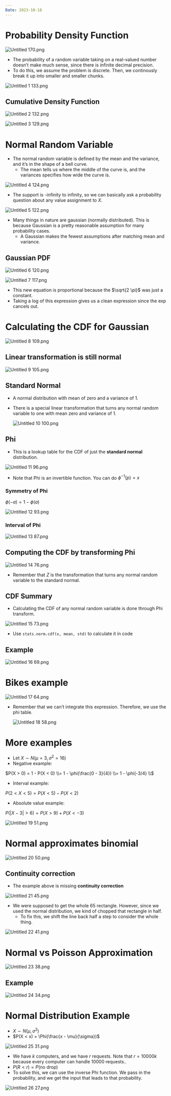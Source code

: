 ```yaml
---
Date: 2023-10-18
---
```

# Probability Density Function

![Untitled 170.png](../../attachments/Untitled%20170.png)

- The probability of a random variable taking on a real-valued number doesn’t make much sense, since there is infinite decimal precision.
- To do this, we assume the problem is discrete. Then, we continously break it up into smaller and smaller chunks.

![Untitled 1 133.png](../../attachments/Untitled%201%20133.png)

## Cumulative Density Function

![Untitled 2 132.png](../../attachments/Untitled%202%20132.png)

![Untitled 3 129.png](../../attachments/Untitled%203%20129.png)

# Normal Random Variable

- The normal random variable is defined by the mean and the variance, and it’s in the shape of a bell curve.
    - The mean tells us where the middle of the curve is, and the variances specifies how wide the curve is.

![Untitled 4 124.png](../../attachments/Untitled%204%20124.png)

- The support is -infinity to infinity, so we can basically ask a probability question about any value assignment to $X$﻿.

![Untitled 5 122.png](../../attachments/Untitled%205%20122.png)

- Many things in nature are gaussian (normally distributed). This is because Gaussian is a pretty reasonable assumption for many probability cases.
    - A Gaussian makes the fewest assumptions after matching mean and variance.

## Gaussian PDF

![Untitled 6 120.png](../../attachments/Untitled%206%20120.png)

![Untitled 7 117.png](../../attachments/Untitled%207%20117.png)

- This new equation is proportional because the $\sqrt{2 \pi}$﻿ was just a constant.
- Taking a log of this expression gives us a clean expression since the exp cancels out.

# Calculating the CDF for Gaussian

![Untitled 8 109.png](../../attachments/Untitled%208%20109.png)

## Linear transformation is still normal

![Untitled 9 105.png](../../attachments/Untitled%209%20105.png)

## Standard Normal

- A normal distribution with mean of zero and a variance of 1.
- There is a special linear transformation that turns any normal random variable to one with mean zero and variance of 1.
    
    ![Untitled 10 100.png](../../attachments/Untitled%2010%20100.png)
    

## Phi

- This is a lookup table for the CDF of just the **standard normal** distribution.

![Untitled 11 96.png](../../attachments/Untitled%2011%2096.png)

- Note that Phi is an invertible function. You can do $\phi^{-1}(p) = x$﻿

### Symmetry of Phi

$\phi(-a) = 1 - \phi(a)$

![Untitled 12 93.png](../../attachments/Untitled%2012%2093.png)

### Interval of Phi

![Untitled 13 87.png](../../attachments/Untitled%2013%2087.png)

## Computing the CDF by transforming Phi

![Untitled 14 76.png](../../attachments/Untitled%2014%2076.png)

- Remember that $Z$﻿ is the transformation that turns any normal random variable to the standard normal.

## CDF Summary

- Calculating the CDF of any normal random variable is done through Phi transform.

![Untitled 15 73.png](../../attachments/Untitled%2015%2073.png)

- Use `stats.norm.cdf(x, mean, std)` to calculate it in code

## Example

![Untitled 16 69.png](../../attachments/Untitled%2016%2069.png)

# Bikes example

![Untitled 17 64.png](../../attachments/Untitled%2017%2064.png)

- Remember that we can’t integrate this expression. Therefore, we use the phi table.
    
    ![Untitled 18 58.png](../../attachments/Untitled%2018%2058.png)
    

# More examples

- Let $X \sim N(\mu = 3, \sigma^2 = 16)$﻿
- Negative example:

$P(X > 0) = 1 - P(X < 0) \\= 1 - \phi(\frac{0 - 3}{4}) \\= 1 - \phi(-3/4) \\$

- Interval example:

$P(2 < X < 5) = P(X < 5) - P(X < 2)$

- Absolute value example:

$P(|X-3| > 6) = P(X > 9) + P(X <-3)$

![Untitled 19 51.png](../../attachments/Untitled%2019%2051.png)

# Normal approximates binomial

![Untitled 20 50.png](../../attachments/Untitled%2020%2050.png)

## Continuity correction

- The example above is missing **continuity correction**

![Untitled 21 45.png](../../attachments/Untitled%2021%2045.png)

- We were supposed to get the whole 65 rectangle. However, since we used the normal distribution, we kind of chopped that rectangle in half.
    - To fix this, we shift the line back half a step to consider the whole thing.

![Untitled 22 41.png](../../attachments/Untitled%2022%2041.png)

# Normal vs Poisson Approximation

![Untitled 23 38.png](../../attachments/Untitled%2023%2038.png)

## Example

![Untitled 24 34.png](../../attachments/Untitled%2024%2034.png)

# Normal Distribution Example

- $X \sim N(\mu, \sigma^2)$﻿
- $P(X < x) = \Phi(\frac{x - \mu}{\sigma})$﻿

![Untitled 25 31.png](../../attachments/Untitled%2025%2031.png)

- We have $k$﻿ computers, and we have $r$﻿ requests. Note that $r = 10000k$﻿ because every computer can handle 10000 requests..
- $P(R < r) = P(\text{no drop})$﻿
- To solve this, we can use the inverse Phi function. We pass in the probability, and we get the input that leads to that probability.

![Untitled 26 27.png](../../attachments/Untitled%2026%2027.png)